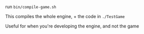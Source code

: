 run `bin/compile-game.sh`

This compiles the whole engine, + the code in `./TestGame`

Useful for when you're developing the engine, and not the game